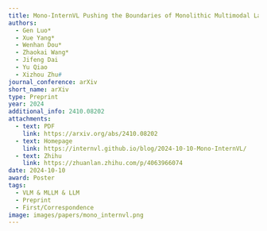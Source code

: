 ```yaml
---
title: Mono-InternVL Pushing the Boundaries of Monolithic Multimodal Large Language Models with Endogenous Visual Pre-training
authors:
  - Gen Luo*
  - Xue Yang*
  - Wenhan Dou*
  - Zhaokai Wang*
  - Jifeng Dai
  - Yu Qiao
  - Xizhou Zhu#
journal_conference: arXiv
short_name: arXiv
type: Preprint
year: 2024
additional_info: 2410.08202
attachments:
  - text: PDF
    link: https://arxiv.org/abs/2410.08202
  - text: Homepage
    link: https://internvl.github.io/blog/2024-10-10-Mono-InternVL/
  - text: Zhihu
    link: https://zhuanlan.zhihu.com/p/4063966074
date: 2024-10-10
award: Poster
tags:
  - VLM & MLLM & LLM
  - Preprint
  - First/Correspondence
image: images/papers/mono_internvl.png
---
```

